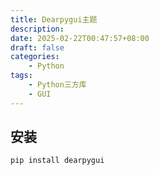 ```yaml
---
title: Dearpygui主题
description: 
date: 2025-02-22T00:47:57+08:00
draft: false
categories:
    - Python
tags:
    - Python三方库
    - GUI
---
```


## 安装

```shell
pip install dearpygui
```


